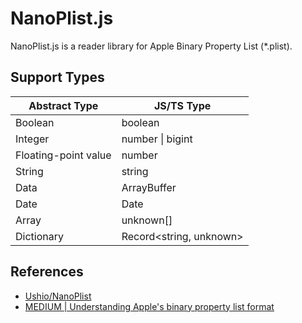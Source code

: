 # NanoPlist.js

NanoPlist.js is a reader library for Apple Binary Property List (*.plist).

## Support Types

| Abstract Type | JS/TS Type |
| --- | --- |
| Boolean | boolean |
| Integer | number \| bigint |
| Floating-point value | number |
| String | string |
| Data | ArrayBuffer |
| Date | Date |
| Array | unknown[] |
| Dictionary | Record<string, unknown> |

## References

- [Ushio/NanoPlist](https://github.com/Ushio/NanoPlist)
- [MEDIUM | Understanding Apple's binary property list format](https://medium.com/@karaiskc/understanding-apples-binary-property-list-format-281e6da00dbd)